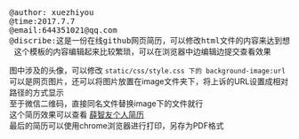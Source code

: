 <pre>
@author: xuezhiyou
@time:2017.7.7
@email:644351021@qq.com
@discribe:这是一份在线github网页简历，可以修改html文件的内容来达到想要的效果。
 这个模板的内容编辑起来比较繁琐，可以在浏览器中边编辑边提交查看效果
</pre>
图中涉及的头像，可以修改 `static/css/style.css 下的 background-image:url` 可以是网页图片，还可以将图片放置在image文件夹下，将上诉的URL设置成相对路径的方式显示<br/>
至于微信二维码，直接同名文件替换image下的文件就行<br/>
这个简历效果可以查看  [薛智友个人简历](https://xzy256.github.io/personal-resume/)
<br/>最后的简历可以使用chrome浏览器进行打印，另存为PDF格式
